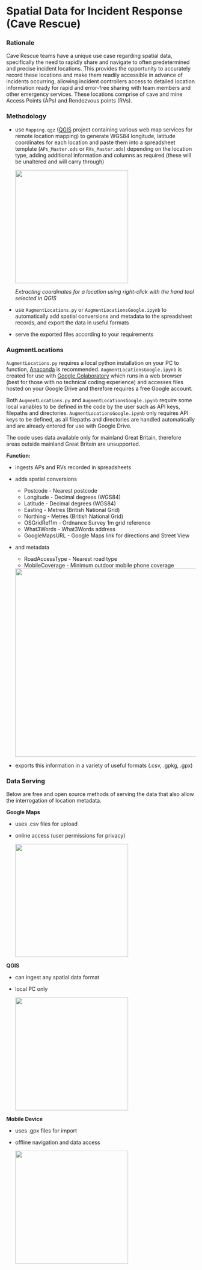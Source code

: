# Spatial Data for Incident Response (Cave Rescue)



### Rationale

Cave Rescue teams have a unique use case regarding spatial data, specifically the need to rapidly share and navigate to often predetermined and precise incident locations. This provides the opportunity to accurately record these locations and make them readily accessible in advance of incidents occurring, allowing incident controllers access to detailed location information ready for rapid and error-free sharing with team members and other emergency services. These locations comprise of cave and mine Access Points (APs) and Rendezvous points (RVs).



### Methodology
- use ```Mapping.qgz``` ([QGIS](https://qgis.org/en/site/) project containing various web map services for remote location mapping) to generate WGS84 longitude, latitude coordinates for each location and paste them into a spreadsheet template (```APs_Master.ods``` or ```RVs_Master.ods```) depending on the location type, adding additional information and columns as required (these will be unaltered and will carry through)

  <img src="https://github.com/EdwardALockhart/SpatialDataIncidentResponse/blob/main/Content/Coordinates.png" height="300">
  
  _Extracting coordinates for a location using right-click with the hand tool selected in QGIS_

- use ```AugmentLocations.py``` or ```AugmentLocationsGoogle.ipynb``` to automatically add spatial conversions and metadata to the spreadsheet records, and export the data in useful formats
- serve the exported files according to your requirements



### AugmentLocations
```AugmentLocations.py``` requires a local python installation on your PC to function, [Anaconda](https://www.anaconda.com/) is recommended. ```AugmentLocationsGoogle.ipynb``` is created for use with [Google Colaboratory](https://colab.research.google.com/) which runs in a web browser (best for those with no technical coding experience) and accesses files hosted on your Google Drive and therefore requires a free Google account.

Both ```AugmentLocations.py``` and ```AugmentLocationsGoogle.ipynb``` require some local variables to be defined in the code by the user such as API keys, filepaths and directories. ```AugmentLocationsGoogle.ipynb``` only requires API keys to be defined, as all filepaths and directories are handled automatically and are already entered for use with Google Drive.

The code uses data available only for mainland Great Britain, therefore areas outside mainland Great Britain are unsupported.

**Function:**
- ingests APs and RVs recorded in spreadsheets
- adds spatial conversions
    - Postcode - Nearest postcode
    - Longitude - Decimal degrees (WGS84)
    - Latitude - Decimal degrees (WGS84)
    - Easting - Metres (British National Grid)
    - Northing - Metres (British National Grid)
    - OSGridRef1m - Ordnance Survey 1m grid reference
    - What3Words - What3Words address
    - GoogleMapsURL - Google Maps link for directions and Street View
- and metadata
    - RoadAccessType - Nearest road type
    - MobileCoverage - Minimum outdoor mobile phone coverage

  <img src="https://github.com/EdwardALockhart/SpatialDataIncidentResponse/blob/main/Content/Augment.png" height="500">
- exports this information in a variety of useful formats (.csv, .gpkg, .gpx)



### Data Serving
Below are free and open source methods of serving the data that also allow the interrogation of location metadata.

**Google Maps**
- uses .csv files for upload
- online access (user permissions for privacy)
  
  <img src="https://github.com/EdwardALockhart/SpatialDataIncidentResponse/blob/main/Content/Google.png" height="300">


**QGIS**
- can ingest any spatial data format
- local PC only
  
  <img src="https://github.com/EdwardALockhart/SpatialDataIncidentResponse/blob/main/Content/QGIS.png" height="300">


**Mobile Device**
- uses .gpx files for import
- offline navigation and data access
  
  <img src="https://github.com/EdwardALockhart/SpatialDataIncidentResponse/blob/main/Content/Mobile.png" height="300">
